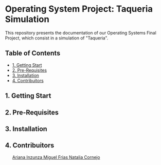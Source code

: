<h1> Operating System Project: Taqueria Simulation </h1>
<p> This repository presents the documentation of our Operating Systems Final Project, which consist in a simulation of "Taqueria".</p>		
<h2> Table of Contents </h2>
<UL type = disk> 
  <LI> <a href = "#1"> 1. Getting Start </a></LI>
  <LI> <a href = "#2"> 2. Pre-Requisites </a></LI>
  <LI> <a href = "#3"> 3. Installation </a></LI>
  <LI> <a href = "#4"> 4. Contribuitors </a></LI>
</UL>
<h2 id = "1"> 1. Getting Start </h2>
<h2 id = "2"> 2. Pre-Requisites </h2>
<h2 id = "3"> 3. Installation </h2>
<h2 id = "4"> 4. Contribuitors </h2>
<UL type = disk> 
  <a href = "https://github.com/Kohina-Arisato"> Ariana Inzunza </a>
  <a href = "https://github.com/MiguelFrias97"> Miguel Frias </a>
  <a href = "https://github.com/GraceFarrell"> Natalia Cornejo </a>
</UL>
